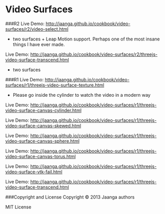 Video Surfaces
==============
###R2
Live Demo: http://jaanga.github.io/cookbook/video-surfaces/r2/video-select.html  
- two surfaces + Leap Motion support. Perhaps one of the most insane things I have ever made. 

Live Demo: http://jaanga.github.io/cookbook/video-surfaces/r2/threejs-video-surface-transcend.html  
- two surfaces  



###R1
Live Demo: http://jaanga.github.io/cookbook/video-surfaces/r1/threejs-video-surface-texture.html
* Please go inside the cylinder to watch the video in a modern way

Live Demo: http://jaanga.github.io/cookbook/video-surfaces/r1/threejs-video-surface-canvas-cylinder.html
 
Live Demo: http://jaanga.github.io/cookbook/video-surfaces/r1/threejs-video-surface-canvas-skewed.html 
 
Live Demo: http://jaanga.github.io/cookbook/video-surfaces/r1/threejs-video-surface-canvas-sphere.html
  
Live Demo: http://jaanga.github.io/cookbook/video-surfaces/r1/threejs-video-surface-canvas-torus.html

Live Demo: http://jaanga.github.io/cookbook/video-surfaces/r1/threejs-video-surface-vtk-fail.html
 
Live Demo: http://jaanga.github.io/cookbook/video-surfaces/r1/threejs-video-surface-transcend.html

###Copyright and License
Copyright &copy; 2013 Jaanga authors

MIT License

